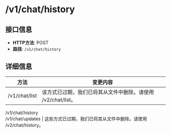 # /v1/chat/history

## 接口信息

- **HTTP方法**: POST
- **路径**: `/v1/chat/history`

## 详细信息

方法 | 变更内容  
---|---  
/v1/chat/list | 该方式已过期，我们已将其从文件中删除。请使用 /v2/chat/list。  
/v1/chat/history  
/v1/chat/updates | 这些方式已过期，我们已将其从文件中删除。请使用 /v2/chat/history。
